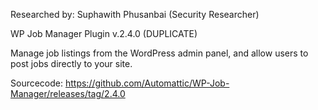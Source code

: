 Researched by: Suphawith Phusanbai (Security Researcher)

WP Job Manager Plugin v.2.4.0 (DUPLICATE)

Manage job listings from the WordPress admin panel, and allow users to post jobs directly to your site.

Sourcecode: https://github.com/Automattic/WP-Job-Manager/releases/tag/2.4.0
